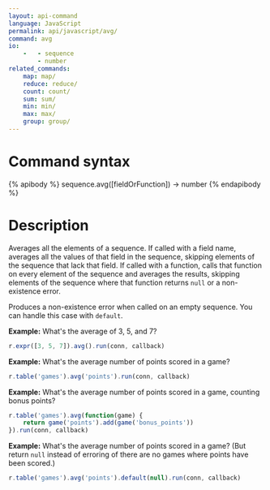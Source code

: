 ```yaml
---
layout: api-command
language: JavaScript
permalink: api/javascript/avg/
command: avg
io:
    -   - sequence
        - number
related_commands:
    map: map/
    reduce: reduce/
    count: count/
    sum: sum/
    min: min/
    max: max/
    group: group/
---
```


# Command syntax #

{% apibody %}
sequence.avg([fieldOrFunction]) &rarr; number
{% endapibody %}

# Description #

Averages all the elements of a sequence.  If called with a field name,
averages all the values of that field in the sequence, skipping
elements of the sequence that lack that field.  If called with a
function, calls that function on every element of the sequence and
averages the results, skipping elements of the sequence where that
function returns `null` or a non-existence error.

Produces a non-existence error when called on an empty sequence.  You
can handle this case with `default`.

__Example:__ What's the average of 3, 5, and 7?

```js
r.expr([3, 5, 7]).avg().run(conn, callback)
```

__Example:__ What's the average number of points scored in a game?

```js
r.table('games').avg('points').run(conn, callback)
```

__Example:__ What's the average number of points scored in a game,
counting bonus points?

```js
r.table('games').avg(function(game) {
    return game('points').add(game('bonus_points'))
}).run(conn, callback)
```

__Example:__ What's the average number of points scored in a game?
(But return `null` instead of erroring of there are no games where
points have been scored.)

```js
r.table('games').avg('points').default(null).run(conn, callback)
```
